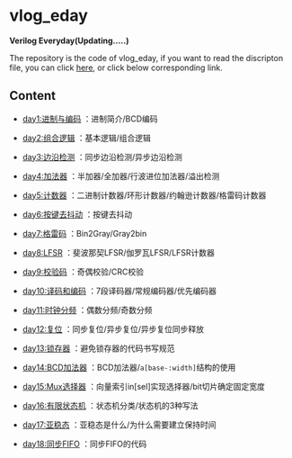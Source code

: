 # vlog_eday
**Verilog Everyday(Updating.....)**

The repository is the code of vlog_eday, if you want to read the discripton file, you can click [here](https://xlinwei.github.io/docs/vlog_eday/index.html), or click below corresponding link.

## Content

- [day1:进制与编码](https://xlinwei.github.io/docs/vlog_eday/vlog_day01.html)
：进制简介/BCD编码

- [day2:组合逻辑](https://xlinwei.github.io/docs/vlog_eday/vlog_day02.html)
：基本逻辑/组合逻辑

- [day3:边沿检测](https://xlinwei.github.io/docs/vlog_eday/vlog_day03.html)
：同步边沿检测/异步边沿检测

- [day4:加法器](https://xlinwei.github.io/docs/vlog_eday/vlog_day04.html)
：半加器/全加器/行波进位加法器/溢出检测

- [day5:计数器](https://xlinwei.github.io/docs/vlog_eday/vlog_day05.html)
：二进制计数器/环形计数器/约翰逊计数器/格雷码计数器

- [day6:按键去抖动](https://xlinwei.github.io/docs/vlog_eday/vlog_day06.html)
：按键去抖动

- [day7:格雷码](https://xlinwei.github.io/docs/vlog_eday/vlog_day07.html)
：Bin2Gray/Gray2bin

- [day8:LFSR](https://xlinwei.github.io/docs/vlog_eday/vlog_day08.html)
：斐波那契LFSR/伽罗瓦LFSR/LFSR计数器

- [day9:校验码](https://xlinwei.github.io/docs/vlog_eday/vlog_day09.html)
：奇偶校验/CRC校验

- [day10:译码和编码](https://xlinwei.github.io/docs/vlog_eday/vlog_day10.html)
：7段译码器/常规编码器/优先编码器

- [day11:时钟分频](https://xlinwei.github.io/docs/vlog_eday/vlog_day11.html)
：偶数分频/奇数分频

- [day12:复位](https://xlinwei.github.io/docs/vlog_eday/vlog_day12.html)
：同步复位/异步复位/异步复位同步释放

- [day13:锁存器](https://xlinwei.github.io/docs/vlog_eday/vlog_day13.html)
：避免锁存器的代码书写规范

- [day14:BCD加法器](https://xlinwei.github.io/docs/vlog_eday/vlog_day14.html)
：BCD加法器/`a[base-:width]`结构的使用

- [day15:Mux选择器](https://xlinwei.github.io/docs/vlog_eday/vlog_day15.html)
：向量索引in[sel]实现选择器/bit切片确定固定宽度

- [day16:有限状态机](https://xlinwei.github.io/docs/vlog_eday/vlog_day16.html)
：状态机分类/状态机的3种写法

- [day17:亚稳态](https://xlinwei.github.io/docs/vlog_eday/vlog_day17.html)
：亚稳态是什么/为什么需要建立保持时间

- [day18:同步FIFO](https://xlinwei.github.io/docs/vlog_eday/vlog_day18.html)
：同步FIFO的代码